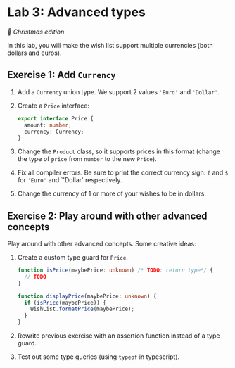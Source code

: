 # Lab 3: Advanced types

_🎄 Christmas edition_

In this lab, you will make the wish list support multiple currencies (both dollars and euros).

## Exercise 1: Add `Currency`

1. Add a `Currency` union type. We support 2 values `'Euro'` and `'Dollar'`.
1. Create a `Price` interface:

   ```ts
   export interface Price {
     amount: number;
     currency: Currency;
   }
   ```

1. Change the `Product` class, so it supports prices in this format (change the type of `price` from `number` to the new `Price`).
1. Fix all compiler errors. Be sure to print the correct currency sign: `€` and `$` for `'Euro'` and `'Dollar' respectively.
1. Change the currency of 1 or more of your wishes to be in dollars.

## Exercise 2: Play around with other advanced concepts

Play around with other advanced concepts. Some creative ideas:

1. Create a custom type guard for `Price`.

   ```ts
   function isPrice(maybePrice: unknown) /* TODO: return type*/ {
     // TODO
   }

   function displayPrice(maybePrice: unknown) {
     if (isPrice(maybePrice)) {
       WishList.formatPrice(maybePrice);
     }
   }
   ```

1. Rewrite previous exercise with an assertion function instead of a type guard.
1. Test out some type queries (using `typeof` in typescript).

